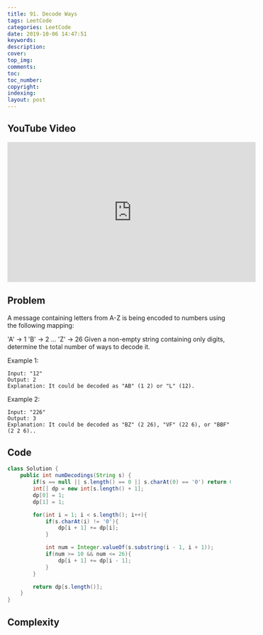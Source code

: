 ```yaml
---
title: 91. Decode Ways
tags: LeetCode
categories: LeetCode
date: 2019-10-06 14:47:51
keywords:
description:
cover:
top_img:
comments:
toc:
toc_number:
copyright:
indexing:
layout: post
---
```


## YouTube Video

<iframe width="560" height="315" src="https://www.youtube.com/embed/Q26NujacIpM" frameborder="0" allow="accelerometer; autoplay; encrypted-media; gyroscope; picture-in-picture" allowfullscreen></iframe>

## Problem

A message containing letters from A-Z is being encoded to numbers using the following mapping:

'A' -> 1
'B' -> 2
...
'Z' -> 26
Given a non-empty string containing only digits, determine the total number of ways to decode it.

Example 1:

```
Input: "12"
Output: 2
Explanation: It could be decoded as "AB" (1 2) or "L" (12).
```

Example 2:

```
Input: "226"
Output: 3
Explanation: It could be decoded as "BZ" (2 26), "VF" (22 6), or "BBF" (2 2 6)..
```

## Code

```java
class Solution {
    public int numDecodings(String s) {
        if(s == null || s.length() == 0 || s.charAt(0) == '0') return 0;
        int[] dp = new int[s.length() + 1];
        dp[0] = 1;
        dp[1] = 1;

        for(int i = 1; i < s.length(); i++){
            if(s.charAt(i) != '0'){
                dp[i + 1] += dp[i];
            }

            int num = Integer.valueOf(s.substring(i - 1, i + 1));
            if(num >= 10 && num <= 26){
                dp[i + 1] += dp[i - 1];
            }
        }

        return dp[s.length()];
    }
}
```

## Complexity
